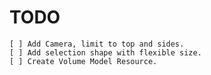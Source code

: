 
# TODO

    [ ] Add Camera, limit to top and sides.
    [ ] Add selection shape with flexible size.
    [ ] Create Volume Model Resource.
